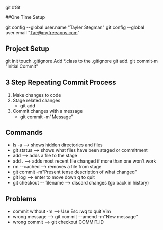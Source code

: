 git #Git

##One Time Setup

 git config --global user.name "Tayler Stegman"
 git config --global user.email "Tae@myfreeapps.com"


## Project Setup
git init
touch .gitignore 
Add *.class to the .gitignore
git add.
git commit-m "Initial Commit"


## 3 Step Repeating Commit Process
1. Make changes to code
2. Stage related changes
    * git add
3. Commit changes with a message
    * git commit -m"Message"




## Commands

* ls -a                    --> shows hidden directories and files
* git status               --> shows what files have been staged or commitment
* add                      --> adds a file to the stage
* add .                    --> adds most recent file changed if more than one won't work
* rm --cached              --> removes a file from stage
* git commit -m"Present tense description of what changed" 
* git log                  --> enter to move down q to quit
* git checkout -- filename --> discard changes (go back in history)


## Problems
* commit without -m        --> Use Esc :wq to quit Vim
* wrong message            --> git commit --amend -m"New message"
* wrong commit             --> git checkout COMMIT_ID